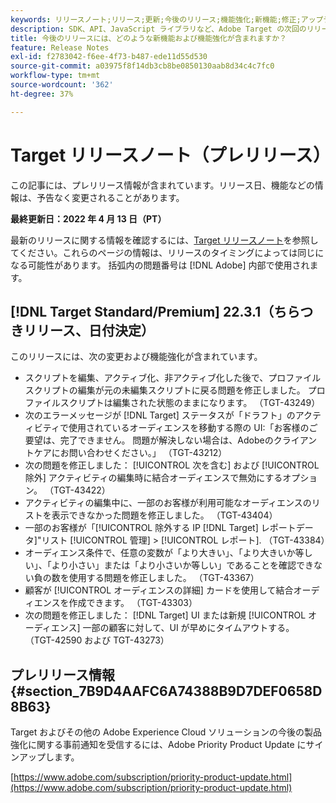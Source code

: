 ```yaml
---
keywords: リリースノート;リリース;更新;今後のリリース;機能強化;新機能;修正;アップデート;プレリリース
description: SDK、API、JavaScript ライブラリなど、Adobe Target の次回のリリースに含まれている新機能、機能強化および修正について説明します。
title: 今後のリリースには、どのような新機能および機能強化が含まれますか？
feature: Release Notes
exl-id: f2783042-f6ee-4f73-b487-ede11d55d530
source-git-commit: a03975f8f14db3cb8be0850130aab8d34c4c7fc0
workflow-type: tm+mt
source-wordcount: '362'
ht-degree: 37%

---
```


# Target リリースノート（プレリリース）

この記事には、プレリリース情報が含まれています。リリース日、機能などの情報は、予告なく変更されることがあります。

**最終更新日：2022 年 4 月 13 日（PT）**

最新のリリースに関する情報を確認するには、[Target リリースノート](release-notes.md)を参照してください。これらのページの情報は、リリースのタイミングによっては同じになる可能性があります。 括弧内の問題番号は [!DNL Adobe] 内部で使用されます。

## [!DNL Target Standard/Premium] 22.3.1（ちらつきリリース、日付決定）

このリリースには、次の変更および機能強化が含まれています。

* スクリプトを編集、アクティブ化、非アクティブ化した後で、プロファイルスクリプトの編集が元の未編集スクリプトに戻る問題を修正しました。 プロファイルスクリプトは編集された状態のままになります。 （TGT-43249）
* 次のエラーメッセージが [!DNL Target] ステータスが「ドラフト」のアクティビティで使用されているオーディエンスを移動する際の UI:「お客様のご要望は、完了できません。 問題が解決しない場合は、Adobeのクライアントケアにお問い合わせください。」 （TGT-43212）
* 次の問題を修正しました： [!UICONTROL 次を含む] および [!UICONTROL 除外] アクティビティの編集時に結合オーディエンスで無効にするオプション。 （TGT-43422）
* アクティビティの編集中に、一部のお客様が利用可能なオーディエンスのリストを表示できなかった問題を修正しました。 （TGT-43404）
* 一部のお客様が「[!UICONTROL 除外する IP [!DNL Target] レポートデータ]&quot;リスト [!UICONTROL 管理] > [!UICONTROL レポート]. （TGT-43384）
* オーディエンス条件で、任意の変数が「より大きい」、「より大きいか等しい」、「より小さい」または「より小さいか等しい」であることを確認できない負の数を使用する問題を修正しました。 （TGT-43367）
* 顧客が [!UICONTROL オーディエンスの詳細] カードを使用して結合オーディエンスを作成できます。 （TGT-43303）
* 次の問題を修正しました： [!DNL Target] UI または新規 [!UICONTROL オーディエンス] 一部の顧客に対して、UI が早めにタイムアウトする。 （TGT-42590 および TGT-43273）

## プレリリース情報 {#section_7B9D4AAFC6A74388B9D7DEF0658D8B63}

Target およびその他の Adobe Experience Cloud ソリューションの今後の製品強化に関する事前通知を受信するには、Adobe Priority Product Update にサインアップします。

[https://www.adobe.com/subscription/priority-product-update.html](https://www.adobe.com/subscription/priority-product-update.html)
